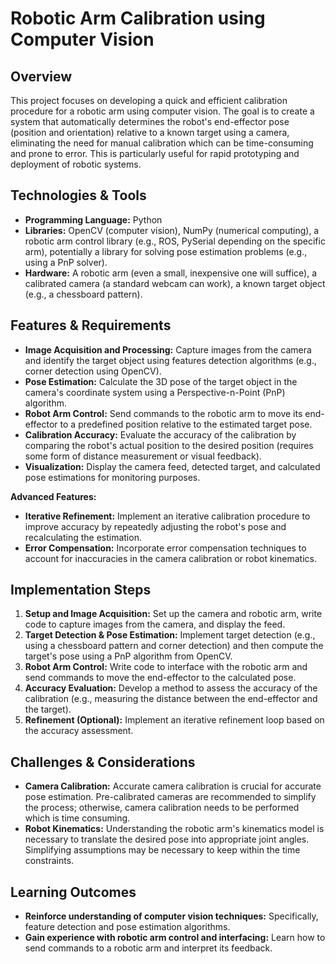 # Robotic Arm Calibration using Computer Vision

## Overview

This project focuses on developing a quick and efficient calibration procedure for a robotic arm using computer vision.  The goal is to create a system that automatically determines the robot's end-effector pose (position and orientation) relative to a known target using a camera, eliminating the need for manual calibration which can be time-consuming and prone to error. This is particularly useful for rapid prototyping and deployment of robotic systems.

## Technologies & Tools

* **Programming Language:** Python
* **Libraries:** OpenCV (computer vision), NumPy (numerical computing), a robotic arm control library (e.g., ROS, PySerial depending on the specific arm), potentially a library for solving pose estimation problems (e.g., using a PnP solver).
* **Hardware:** A robotic arm (even a small, inexpensive one will suffice), a calibrated camera (a standard webcam can work), a known target object (e.g., a chessboard pattern).

## Features & Requirements

- **Image Acquisition and Processing:** Capture images from the camera and identify the target object using features detection algorithms (e.g., corner detection using OpenCV).
- **Pose Estimation:** Calculate the 3D pose of the target object in the camera's coordinate system using a Perspective-n-Point (PnP) algorithm.
- **Robot Arm Control:** Send commands to the robotic arm to move its end-effector to a predefined position relative to the estimated target pose.
- **Calibration Accuracy:** Evaluate the accuracy of the calibration by comparing the robot's actual position to the desired position (requires some form of distance measurement or visual feedback).
- **Visualization:** Display the camera feed, detected target, and calculated pose estimations for monitoring purposes.

**Advanced Features:**
- **Iterative Refinement:** Implement an iterative calibration procedure to improve accuracy by repeatedly adjusting the robot's pose and recalculating the estimation.
- **Error Compensation:** Incorporate error compensation techniques to account for inaccuracies in the camera calibration or robot kinematics.


## Implementation Steps

1. **Setup and Image Acquisition:** Set up the camera and robotic arm, write code to capture images from the camera, and display the feed.
2. **Target Detection & Pose Estimation:** Implement target detection (e.g., using a chessboard pattern and corner detection) and then compute the target's pose using a PnP algorithm from OpenCV.
3. **Robot Arm Control:** Write code to interface with the robotic arm and send commands to move the end-effector to the calculated pose.
4. **Accuracy Evaluation:**  Develop a method to assess the accuracy of the calibration (e.g., measuring the distance between the end-effector and the target).
5. **Refinement (Optional):**  Implement an iterative refinement loop based on the accuracy assessment.


## Challenges & Considerations

- **Camera Calibration:** Accurate camera calibration is crucial for accurate pose estimation. Pre-calibrated cameras are recommended to simplify the process; otherwise, camera calibration needs to be performed which is time consuming.
- **Robot Kinematics:** Understanding the robotic arm's kinematics model is necessary to translate the desired pose into appropriate joint angles.  Simplifying assumptions may be necessary to keep within the time constraints.


## Learning Outcomes

- **Reinforce understanding of computer vision techniques:** Specifically, feature detection and pose estimation algorithms.
- **Gain experience with robotic arm control and interfacing:** Learn how to send commands to a robotic arm and interpret its feedback.

